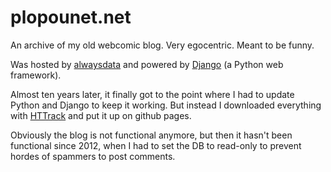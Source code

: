 # plopounet.net
An archive of my old webcomic blog. Very egocentric. Meant to be funny.

Was hosted by [alwaysdata](https://www.alwaysdata.com) and powered by [Django](https://www.djangoproject.com/) (a Python web framework). 

Almost ten years later, it finally got to the point where I had to update Python and Django to keep it working. But instead I downloaded everything with [HTTrack](https://www.httrack.com/) and put it up on github pages.

Obviously the blog is not functional anymore, but then it hasn't been functional since 2012, when I had to set the DB to read-only to prevent hordes of spammers to post comments.
